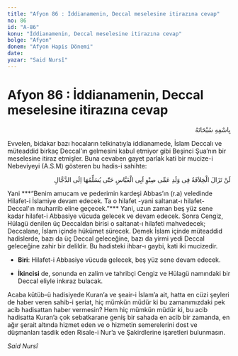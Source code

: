 ```yaml
---
title: "Afyon 86 : İddianamenin, Deccal meselesine itirazına cevap"
no: 86
id: "A-86"
konu: "İddianamenin, Deccal meselesine itirazına cevap"
bolge: "Afyon"
donem: "Afyon Hapis Dönemi"
date: 
yazar: "Said Nursî"
---
```


# Afyon 86 : İddianamenin, Deccal meselesine itirazına cevap

<p class="arabic" dir="rtl" title="Meal: “Her türlü noksan sıfatlardan yüce olan Allah’ın adıyla.”">بِاسْمِهِ سُبْحَانَهُ</p>

Evvelen, bidakar bazı hocaların telkinatıyla iddianamede, İslam Deccalı ve müteaddid birkaç Deccal'ın gelmesini kabul etmiyor gibi Beşinci Şua’nın bir meselesine itiraz etmişler. Buna cevaben gayet parlak kati bir mucize-i Nebeviyeyi (A.S.M) gösteren bu hadis-i sahihte:

<p class="arabic" dir="rtl" title="">لَنْ تَزَالَ الْخِلاَفَةُ فِى وَلَدِ عَمِّى صِنْوِ اَبِى الْعَبَّاسِ حَتّٰى يُسَلِّمُهَا اِلَى الدَّجَّالِ</p>
Yani ***“Benim amucam ve pederimin kardeşi Abbas’ın (r.a) veledinde Hilafet-i İslamiye devam edecek. Ta o hilafet -yani saltanat-ı hilafet- Deccal'ın muharrib eline geçecek.”*** Yani, uzun zaman beş yüz sene kadar hilafet-i Abbasiye vücuda gelecek ve devam edecek. Sonra Cengiz, Hülagü denilen üç Deccaldan birisi o saltanat-ı hilafeti mahvedecek; Deccalane, İslam içinde hükümet sürecek. Demek İslam içinde müteaddid hadislerde, bazı da üç Deccal geleceğine, bazı da yirmi yedi Deccal geleceğine zahir bir delildir. Bu hadisteki ihbar-ı gaybi, kati iki mucizedir.

- **Biri**: Hilafet-i Abbasiye vücuda gelecek, beş yüz sene devam edecek.

- **İkincisi** de, sonunda en zalim ve tahribçi Cengiz ve Hülagü namındaki bir Deccal eliyle inkıraz bulacak.

Acaba kütüb-ü hadisiyede Kuran’a ve şeair-i İslam’a ait, hatta en cüzi şeyleri de haber veren sahib-i şeriat, hiç mümkün müdür ki bu zamanımızdaki pek acib hadisattan haber vermesin? Hem hiç mümkün müdür ki, bu acib hadisatta Kuran’a çok sebatkarane geniş bir sahada en acib bir zamanda, en ağır şerait altında hizmet eden ve o hizmetin semerelerini dost ve düşmanları tasdik eden Risale-i Nur’a ve Şakirdlerine işaretleri bulunmasın.

*Said Nursî*
